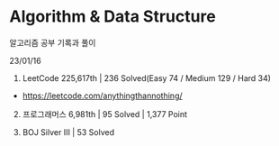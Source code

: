# Algorithm & Data Structure

알고리즘 공부 기록과 풀이

23/01/16

1. LeetCode 225,617th | 236 Solved(Easy 74 / Medium 129 / Hard 34)
- https://leetcode.com/anythingthannothing/

2. 프로그래머스 6,981th | 95 Solved | 1,377 Point

3. BOJ Silver III | 53 Solved